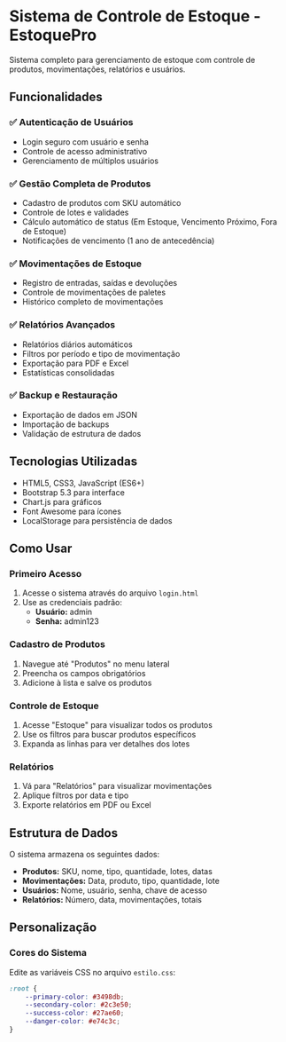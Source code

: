 # Sistema de Controle de Estoque - EstoquePro

Sistema completo para gerenciamento de estoque com controle de produtos, movimentações, relatórios e usuários.

## Funcionalidades

### ✅ Autenticação de Usuários
- Login seguro com usuário e senha
- Controle de acesso administrativo
- Gerenciamento de múltiplos usuários

### ✅ Gestão Completa de Produtos
- Cadastro de produtos com SKU automático
- Controle de lotes e validades
- Cálculo automático de status (Em Estoque, Vencimento Próximo, Fora de Estoque)
- Notificações de vencimento (1 ano de antecedência)

### ✅ Movimentações de Estoque
- Registro de entradas, saídas e devoluções
- Controle de movimentações de paletes
- Histórico completo de movimentações

### ✅ Relatórios Avançados
- Relatórios diários automáticos
- Filtros por período e tipo de movimentação
- Exportação para PDF e Excel
- Estatísticas consolidadas

### ✅ Backup e Restauração
- Exportação de dados em JSON
- Importação de backups
- Validação de estrutura de dados

## Tecnologias Utilizadas

- HTML5, CSS3, JavaScript (ES6+)
- Bootstrap 5.3 para interface
- Chart.js para gráficos
- Font Awesome para ícones
- LocalStorage para persistência de dados

## Como Usar

### Primeiro Acesso
1. Acesse o sistema através do arquivo `login.html`
2. Use as credenciais padrão:
   - **Usuário:** admin
   - **Senha:** admin123

### Cadastro de Produtos
1. Navegue até "Produtos" no menu lateral
2. Preencha os campos obrigatórios
3. Adicione à lista e salve os produtos

### Controle de Estoque
1. Acesse "Estoque" para visualizar todos os produtos
2. Use os filtros para buscar produtos específicos
3. Expanda as linhas para ver detalhes dos lotes

### Relatórios
1. Vá para "Relatórios" para visualizar movimentações
2. Aplique filtros por data e tipo
3. Exporte relatórios em PDF ou Excel

## Estrutura de Dados

O sistema armazena os seguintes dados:
- **Produtos:** SKU, nome, tipo, quantidade, lotes, datas
- **Movimentações:** Data, produto, tipo, quantidade, lote
- **Usuários:** Nome, usuário, senha, chave de acesso
- **Relatórios:** Número, data, movimentações, totais

## Personalização

### Cores do Sistema
Edite as variáveis CSS no arquivo `estilo.css`:
```css
:root {
    --primary-color: #3498db;
    --secondary-color: #2c3e50;
    --success-color: #27ae60;
    --danger-color: #e74c3c;
}
